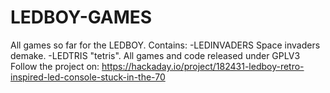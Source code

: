 # LEDBOY-GAMES
All games so far for the LEDBOY.
Contains:
-LEDINVADERS Space invaders demake.
-LEDTRIS "tetris".
All games and code released under GPLV3
Follow the project on: https://hackaday.io/project/182431-ledboy-retro-inspired-led-console-stuck-in-the-70
